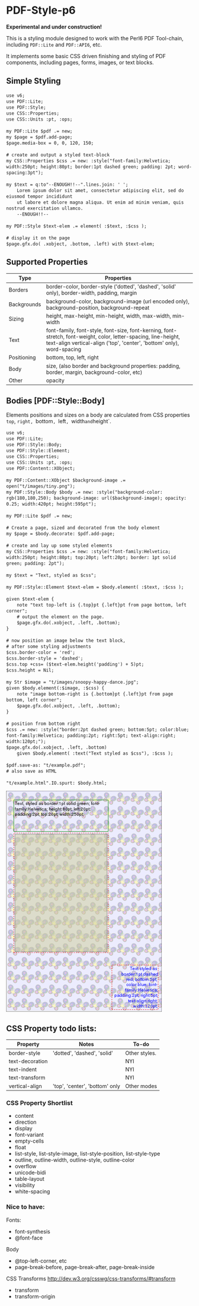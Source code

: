 PDF-Style-p6
============
__Experimental and under construction!__

This is a styling module designed to work with the Perl6 PDF Tool-chain, including  `PDF::Lite` and `PDF::API6`, etc.

It implements some basic CSS driven finishing and styling of PDF components, including pages, forms, images, or text blocks.

## Simple Styling

```
use v6;
use PDF::Lite;
use PDF::Style;
use CSS::Properties;
use CSS::Units :pt, :ops;

my PDF::Lite $pdf .= new;
my $page = $pdf.add-page;
$page.media-box = 0, 0, 120, 150;

# create and output a styled text-block
my CSS::Properties $css .= new: :style("font-family:Helvetica; width:250pt; height:80pt; border:1pt dashed green; padding: 2pt; word-spacing:3pt");

my $text = q:to"--ENOUGH!!--".lines.join: ' ';
    Lorem ipsum dolor sit amet, consectetur adipiscing elit, sed do eiusmod tempor incididunt
    ut labore et dolore magna aliqua. Ut enim ad minim veniam, quis nostrud exercitation ullamco.
    --ENOUGH!!--

my PDF::Style $text-elem .= element( :$text, :$css );

# display it on the page
$page.gfx.do( .xobject, .bottom, .left) with $text-elem;
```

## Supported Properties

Type | Properties
---  | ---
Borders | border-color, border-style ('dotted', 'dashed', 'solid' only),  border-width, padding, margin
Backgrounds | background-color, background-image (url encoded only), background-position, background-repeat
Sizing  | height, max-height, min-height, width, max-width, min-width
Text | font-family, font-style, font-size, font-kerning, font-stretch, font-weight, color, letter-spacing, line-height, text-align vertical-align ('top', 'center', 'bottom' only), word-spacing 
Positioning  | bottom, top, left, right
Body | size, (also border and background properties: padding, border, margin, background-color, etc)
Other | opacity

## Bodies [PDF::Style::Body]

Elements positions and sizes on a body are calculated from CSS properties `top`, `right, `bottom`, `left`, `width` and `height`.

```
use v6;
use PDF::Lite;
use PDF::Style::Body;
use PDF::Style::Element;
use CSS::Properties;
use CSS::Units :pt, :ops;
use PDF::Content::XObject;

my PDF::Content::XObject $background-image .= open("t/images/tiny.png");
my PDF::Style::Body $body .= new: :style("background-color: rgb(180,180,250); background-image: url($background-image); opacity: 0.25; width:420pt; height:595pt");

my PDF::Lite $pdf .= new;

# Create a page, sized and decorated from the body element
my $page = $body.decorate: $pdf.add-page;

# create and lay up some styled elements
my CSS::Properties $css .= new: :style("font-family:Helvetica; width:250pt; height:80pt; top:20pt; left:20pt; border: 1pt solid green; padding: 2pt");

my $text = "Text, styled as $css";

my PDF::Style::Element $text-elem = $body.element( :$text, :$css );

given $text-elem {
    note "text top-left is {.top}pt {.left}pt from page bottom, left corner";
    # output the element on the page.
    $page.gfx.do(.xobject, .left, .bottom);
}

# now position an image below the text block,
# after some styling adjustments
$css.border-color = 'red';
$css.border-style = 'dashed';
$css.top +css= ($text-elem.height('padding') + 5)pt;
$css.height = Nil;

my Str $image = "t/images/snoopy-happy-dance.jpg";
given $body.element(:$image, :$css) {
    note "image bottom-right is {.bottom}pt {.left}pt from page bottom, left corner";
    $page.gfx.do(.xobject, .left, .bottom);
}

# position from bottom right
$css .= new: :style("border:2pt dashed green; bottom:5pt; color:blue; font-family:Helvetica; padding:2pt; right:5pt; text-align:right; width:120pt;");
$page.gfx.do(.xobject, .left, .bottom)
    given $body.element( :text("Text styled as $css"), :$css );

$pdf.save-as: "t/example.pdf";
# also save as HTML

"t/example.html".IO.spurt: $body.html;
```
![example.pdf](t/.previews/example-001.png)

## CSS Property todo lists:

Property|Notes|To-do
---|---|---
border-style|'dotted', 'dashed', 'solid'|Other styles.
text-decoration||NYI
text-indent||NYI
text-transform||NYI
vertical-align|'top', 'center', 'bottom' only|Other modes
  
### CSS Property Shortlist
- content
- direction
- display
- font-variant
- empty-cells
- float
- list-style, list-style-image, list-style-position, list-style-type
- outline, outline-width, outline-style, outline-color
- overflow
- unicode-bidi
- table-layout
- visibility
- white-spacing

### Nice to have:

Fonts:
- font-synthesis
- @font-face

Body
- @top-left-corner, etc
- page-break-before, page-break-after, page-break-inside

CSS Transforms http://dev.w3.org/csswg/css-transforms/#transform
- transform
- transform-origin

